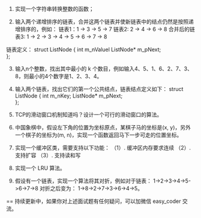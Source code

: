 1. 实现一个字符串转换整数的函数；

2. 输入两个递增排序的链表，合并这两个链表并使新链表中的结点仍然是按照递增排序的，例如：
链表1：1 -> 3 -> 5 -> 7
链表2: 2 -> 4 -> 6 -> 8
合并后的链表3:
1 -> 2 -> 3 -> 4 -> 5 -> 6 -> 7 -> 8

链表定义：
struct ListNode
{
	int       m_nValuel
	ListNode* m_pNext;	
};

3. 输入n个整数，找出其中最小的 k 个数目，例如输入4、5、1、6、2、7、3、8，则最小的4个数字是1、2、3、4。

4. 输入两个链表，找出它们的第一个公共结点，链表结点定义如下：
struct ListNode
{
	int       m_nKey;
	ListNode* m_pNext;	
};

5. TCP的滑动窗口机制知道吗？设计一个可行的滑动窗口的算法。


6. 中国象棋中，假设左下角的位置为坐标原点，某棋子马的坐标是(x, y)，另外一个棋子的坐标为(m, n)，实现一个函数返回马下一步可走的位置坐标。

7. 实现一个缓冲区类，需要支持以下功能：
（1）. 缓冲区内存要求连续
（2）. 支持扩容
（3）. 支持读和写

8. 实现一个 LRU 算法。

9. 假设有一个链表，实现一个算法将其对折，例如对于链表：
1->2->3->4->5->6->7->8
对折之后变为：
1->8->2->7->3->6->4->5。

==
持续更新中，如果你对上述面试题有任何疑问，可以加微信 easy_coder 交流。



